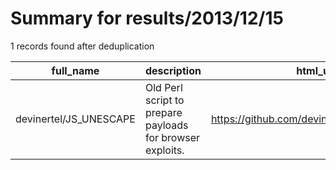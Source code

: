 
# Summary for results/2013/12/15
    
1 records found after deduplication

| full_name | description | html_url | matched_list | matched_count | pushed_at | size | stargazers_count | language | forks_count | vul_ids |
|------------------------|-----------------------------------------------------------|-------------------------------------------|----------------|-----------------|---------------------------|--------|--------------------|------------|---------------|-----------|
| devinertel/JS_UNESCAPE | Old Perl script to prepare payloads for browser exploits. | https://github.com/devinertel/JS_UNESCAPE | ['exploit'] | 1 | 2013-12-15 21:55:22+00:00 | 120 | 0 | Perl | 0 | [] |
